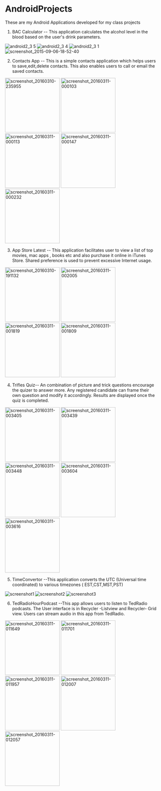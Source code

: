 # AndroidProjects
These are my Android Applications developed for my class projects

1) BAC Calculator --  This application calculates the alcohol level in the blood based on the user's drink parameters.


![android2_3 5](https://cloud.githubusercontent.com/assets/10491786/9706998/dfb2fd58-54c7-11e5-8b03-95b252282f84.png)  ![android2_3 4](https://cloud.githubusercontent.com/assets/10491786/9706999/e1cd5dfe-54c7-11e5-8677-d398d2225464.png)  ![android2_3 1](https://cloud.githubusercontent.com/assets/10491786/9707000/e3449814-54c7-11e5-9352-548474aece03.png)
![screenshot_2015-09-06-18-52-40](https://cloud.githubusercontent.com/assets/10491786/9707025/c51260fa-54c8-11e5-8861-b5db785e0b43.png)


2) Contacts App  -- This is a simple contacts application which helps users to save,edit,delete contacts. This also enables users to call or email the saved contacts.

<img width="180" alt="screenshot_20160310-235955" src="https://cloud.githubusercontent.com/assets/14880033/13693877/d95fe2f2-e71d-11e5-8d6a-8bc2d941a22f.png">
<img width="180" alt="screenshot_20160311-000103" src="https://cloud.githubusercontent.com/assets/14880033/13693879/db4b10e6-e71d-11e5-90a7-d0be6183fc26.png">
<img width="180" alt="screenshot_20160311-000113" src="https://cloud.githubusercontent.com/assets/14880033/13693880/e03ca0e2-e71d-11e5-90a3-eb63269e47a1.png">
<img width="180" alt="screenshot_20160311-000147" src="https://cloud.githubusercontent.com/assets/14880033/13693882/e702e51c-e71d-11e5-8664-4221dee1996c.png">
<img width="180" alt="screenshot_20160311-000232" src="https://cloud.githubusercontent.com/assets/14880033/13693884/e9a75190-e71d-11e5-9a4c-3b037db7335f.png">

3) App Store Latest -- This application facilitates user to view a list of top movies, mac apps , books etc and also purchase it online in iTunes Store. Shared preference is used to prevent excessive Internet usage.

<img width="180" alt="screenshot_20160310-191132" src="https://cloud.githubusercontent.com/assets/14880033/13694049/4fd88eba-e71f-11e5-830d-537fea345d40.png">
<img width="180" alt="screenshot_20160311-002005" src="https://cloud.githubusercontent.com/assets/14880033/13694050/52132ca8-e71f-11e5-91d6-f83b0b26d119.png">
<img width="180" alt="screenshot_20160311-001819" src="https://cloud.githubusercontent.com/assets/14880033/13694052/5381f1f0-e71f-11e5-9ae5-cac84fe67532.png">
<img width="180" alt="screenshot_20160311-001809" src="https://cloud.githubusercontent.com/assets/14880033/13694053/56c7747a-e71f-11e5-8956-702ea6eaefdb.png">

4) Trifles Quiz-- An combination of picture and trick questions encourage the quizer to answer more. Any registered candidate can 
frame their own question and modify it accordingly. Results are displayed once the quiz is completed. 

<img width="180" alt="screenshot_20160311-003405" src="https://cloud.githubusercontent.com/assets/14880033/13694268/aac57c78-e721-11e5-9132-8b145ad4de8c.png">
<img width="180" alt="screenshot_20160311-003439" src="https://cloud.githubusercontent.com/assets/14880033/13694269/ad4533e4-e721-11e5-93b1-94a9a38f8992.png">
<img width="180" alt="screenshot_20160311-003448" src="https://cloud.githubusercontent.com/assets/14880033/13694270/b1e67890-e721-11e5-8ec4-4f060d4f0579.png">
<img width="180" alt="screenshot_20160311-003604" src="https://cloud.githubusercontent.com/assets/14880033/13694273/b6812404-e721-11e5-81a2-caeb32fb25fa.png">
<img width="180" alt="screenshot_20160311-003616" src="https://cloud.githubusercontent.com/assets/14880033/13694274/b860f150-e721-11e5-89a7-1bdf5a170325.png">

5) TimeConvertor --This application converts the UTC (Universal time coordinated) to various timezones ( EST,CST,MST,PST)

![screenshot1](https://cloud.githubusercontent.com/assets/10491786/9706963/6c4636ce-54c6-11e5-9ee1-a1f684b47611.png)      ![screenshot2](https://cloud.githubusercontent.com/assets/10491786/9706965/6fbb7206-54c6-11e5-84b1-cacd3884aebe.png)                   ![screenshot3](https://cloud.githubusercontent.com/assets/10491786/9706966/7669515e-54c6-11e5-81c4-c5976510df7c.png)

6) TedRadioHourPodcast --This app allows users to listen to TedRadio podcasts. The User interface is in Recycler -Listview and Recycler- Grid view. Users can stream audio in this app from TedRadio.

<img width="180" alt="screenshot_20160311-011649" src="https://cloud.githubusercontent.com/assets/14880033/13694967/62c708a4-e728-11e5-9e81-6755c29a9247.png">
<img width="180" alt="screenshot_20160311-011701" src="https://cloud.githubusercontent.com/assets/14880033/13694968/63fa3d40-e728-11e5-934d-eb02a3e1b21e.png">
<img width="180" alt="screenshot_20160311-011957" src="https://cloud.githubusercontent.com/assets/14880033/13694970/6724f5be-e728-11e5-92b4-98b4390e0504.png">
<img width="180" alt="screenshot_20160311-012007" src="https://cloud.githubusercontent.com/assets/14880033/13694971/68acb598-e728-11e5-8403-0b113a295c5f.png">
<img width="180" alt="screenshot_20160311-012057" src="https://cloud.githubusercontent.com/assets/14880033/13694976/6b963be4-e728-11e5-9775-79ec01f2b037.png">


